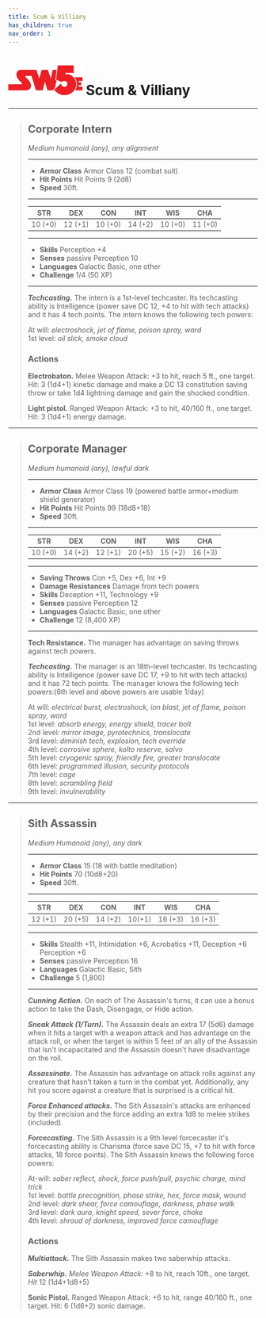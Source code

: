 ```yaml
---
title: Scum & Villiany
has_children: true
nav_order: 1
---
```


# <img src='../zzImages/sw5e-logo.png' style= 'float:bottom; width:150px;'> **Scum & Villiany**

___
> ##  Corporate Intern
>*Medium humanoid (any), any alignment*
> ___
> - **Armor Class** Armor Class 12 (combat suit)
> - **Hit Points** Hit Points 9 (2d8)
> - **Speed** 30ft.
>___
>|STR|DEX|CON|INT|WIS|CHA|
>|:---:|:---:|:---:|:---:|:---:|:---:|
>|10 (+0)|12 (+1)|10 (+0)|14 (+2)|10 (+0)|11 (+0)|
>___
> - **Skills** Perception +4
> - **Senses** passive Perception 10
> - **Languages** Galactic Basic, one other
> - **Challenge** 1/4 (50 XP) 
> ___
> ***Techcasting.***  The intern is a 1st-level techcaster. Its techcasting ability is Intelligence (power save DC 12, +4 to hit with tech attacks) and it has 4 tech points. The intern knows the following tech powers:
>
> At will: *electroshock, jet of flame, poison spray, ward*<br>
> 1st level: *oil slick, smoke cloud*
> ### Actions
>
> **Electrobaton.** Melee Weapon Attack: +3 to hit, reach 5 ft., one target. Hit: 3 (1d4+1) kinetic damage and make a DC 13 constitution saving throw or take 1d4 lightning damage and gain the shocked condition.
>
> **Light pistol.** Ranged Weapon Attack: +3 to hit, 40/160 ft., one target. Hit: 3 (1d4+1) energy damage. 

___
> ##  Corporate Manager
>*Medium humanoid (any), lawful dark*
> ___
> - **Armor Class** Armor Class 19 (powered battle armor+medium shield generator)
> - **Hit Points** Hit Points 99 (18d8+18)
> - **Speed** 30ft.
>___
>|STR|DEX|CON|INT|WIS|CHA|
>|:---:|:---:|:---:|:---:|:---:|:---:|
>|10 (+0)|14 (+2)|12 (+1)|20 (+5)|15 (+2)|16 (+3)|
>___
> - **Saving Throws** Con +5, Dex +6, Int +9
> - **Damage Resistances** Damage from tech powers
> - **Skills** Deception +11, Technology +9
> - **Senses** passive Perception 12
> - **Languages** Galactic Basic, one other
> - **Challenge** 12 (8,400 XP)
> ___
>
>  **Tech Resistance.** The manager has advantage on saving throws against tech powers.
>
> ***Techcasting.*** The manager is an 18th-level techcaster. Its techcasting ability is Intelligence (power save DC 17, +9 to hit with tech attacks) and it has 72 tech points. The manager knows the following tech powers:(6th level and above powers are usable 1/day) 
>
> At will: *electrical burst, electroshock, ion blast, jet of flame, poison spray, ward*<br>
> 1st level: *absorb energy, energy shield, tracer bolt*<br>
> 2nd level: *mirror image, pyrotechnics, translocate*<br>
> 3rd level: *diminish tech, explosion, tech override*<br>
> 4th level: *corrosive sphere, kolto reserve, salvo*<br>
> 5th level: *cryogenic spray, friendly fire, greater translocate*<br>
> 6th level: *programmed illusion, security protocols*<br>
> 7th level: *cage*<br>
> 8th level: *scrambling field*<br>
> 9th level: *invulnerability*<br>

___
> ## Sith Assassin 
>*Medium Humanoid (any), any dark*
> ___
> - **Armor Class** 15 (18 with battle meditation)
> - **Hit Points** 70 (10d8+20)
> - **Speed** 30ft.
>___
>|STR|DEX|CON|INT|WIS|CHA|
>|:---:|:---:|:---:|:---:|:---:|:---:|
>|12 (+1)|20 (+5)|14 (+2)|10(+1)|16 (+3)|16 (+3)|
>___
> - **Skills** Stealth +11, Intimidation +6, Acrobatics +11, Deception +6 Perception +6
> - **Senses** passive Perception 16
> - **Languages** Galactic Basic, Sith
> - **Challenge** 5 (1,800)
> ___
> ***Cunning Action.*** On each of The Assassin's turns, it can use a bonus action to take the Dash, Disengage, or Hide action.
> 
> ***Sneak Attack (1/Turn).*** The Assassin deals an extra 17 (5d6) damage when it hits a target with a weapon attack and has advantage on the attack roll, or when the target is within 5 feet of an ally of the Assassin that isn't incapacitated and the Assassin doesn't have disadvantage on the roll.
>
> ***Assassinate.*** The Assassin has advantage on attack rolls against any creature that hasn’t taken a turn in the combat yet. Additionally, any hit you score against a creature that is surprised is a critical hit.
> 
> ***Force Enhanced attacks.*** The Sith Assassin's attacks are enhanced by their precision and the force adding an extra 1d8 to melee strikes (included).
>
> ***Forcecasting.*** The Sith Assassin is a 9th level forcecaster it's forcecasting ability is Charisma (force save DC 15, +7 to hit with force attacks, 18 force points). The Sith Assassin knows the following force powers:
>
> At-will: *saber reflect, shock, force push/pull, psychic charge, mind trick*<br>
> 1st level: *battle precognition, phase strike, hex, force mask, wound*<br>
> 2nd level: *dark shear, force camouflage, darkness, phase walk*<br>
> 3rd level: *dark aura, knight speed, sever force, choke*<br>
> 4th level: *shroud of darkness, improved force camouflage*<br>
> ### Actions
>***Multiattack.*** The Sith Assassin makes two saberwhip attacks.
>
> ***Saberwhip.*** *Melee Weapon Attack:* +8 to hit, reach 10ft., one target. *Hit* 12 (1d4+1d8+5) 
>
> **Sonic Pistol.** Ranged Weapon Attack: +6 to hit, range 40/160 ft., one target. Hit: 6 (1d6+2) sonic damage.
